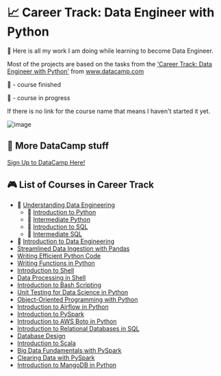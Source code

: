 # 📈 Career Track: Data Engineer with Python
🧠 Here is all my work I am doing while learning to become Data Engineer. 

Most of the projects are based on the tasks from the ['Career Track: Data Engineer with Python'](https://www.datacamp.com/tracks/data-engineer-with-python) from www.datacamp.com

🏁 - course finished

🔖 - course in progress

If there is no link for the course name that means I haven't started it yet.

![image](https://user-images.githubusercontent.com/84285130/217212070-2d5affaa-1625-4e45-957f-1ca31098aa4d.png)

## 🧮 More DataCamp stuff
[Sign Up to DataCamp Here!](https://www.datacamp.com/users/sign_up)

## 🎮 List of Courses in Career Track
* 🏁 [Understanding Data Engineering](https://github.com/monikaglazz/Data_Engineering_with_Python/tree/main/Understanding%20Data%20Engineering)
  * 🏁 [Introduction to Python](https://github.com/monikaglazz/Data_Engineering_with_Python/tree/main/Understanding%20Data%20Engineering/Introduction_to_Python)
  * 🏁 [Intermediate Python](https://github.com/monikaglazz/Data_Engineering_with_Python/tree/main/Understanding%20Data%20Engineering/Intermediate_Python)
  * 🏁 [Introduction to SQL](https://github.com/monikaglazz/Data_Engineering_with_Python/tree/main/Understanding%20Data%20Engineering/Intermediate_SQL)
  * 🏁 [Intermediate SQL](https://github.com/monikaglazz/Data_Engineering_with_Python/tree/main/Understanding%20Data%20Engineering/Introduction_to_SQL)
* 🔖 [Introduction to Data Engineering](https://github.com/monikaglazz/Data_Engineering_with_Python/tree/main/Introduction%20to%20Data%20Engineering)
* [Streamlined Data Ingestion with Pandas]()
* [Writing Efficient Python Code]()
* [Writing Functions in Python]()
* [Introduction to Shell]()
* [Data Processing in Shell]()
* [Introduction to Bash Scripting]()
* [Unit Testing for Data Science in Python]()
* [Object-Oriented Programming with Python]()
* [Introduction to Airflow in Python]()
* [Introduction to PySpark]()
* [Introduction to AWS Boto in Python]()
* [Introduction to Relational Databases in SQL]()
* [Database Design]()
* [Introduction to Scala]()
* [Big Data Fundamentals with PySpark]()
* [Clearing Data with PySpark]()
* [Introduction to MangoDB in Python]()
